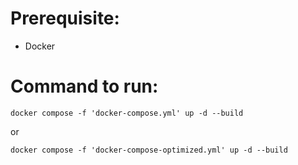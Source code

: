 # Prerequisite: 
- Docker

# Command to run:

`docker compose -f 'docker-compose.yml' up -d --build`

or

`docker compose -f 'docker-compose-optimized.yml' up -d --build`